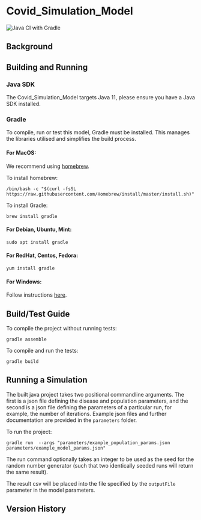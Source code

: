 # Covid_Simulation_Model

![Java CI with Gradle](https://github.com/ScottishCovidResponse/Covid_Simulation_Model/workflows/Java%20CI%20with%20Gradle/badge.svg)

## Background

## Building and Running

### Java SDK

The Covid_Simulation_Model targets Java 11, please ensure you have a Java SDK installed.

### Gradle

To compile, run or test this model, Gradle must be installed. This manages the libraries utilised and simplifies the build process.

#### For MacOS:
We recommend using [homebrew](www.brew.sh). 

To install homebrew:
```shell script
/bin/bash -c "$(curl -fsSL https://raw.githubusercontent.com/Homebrew/install/master/install.sh)"
```

To install Gradle:
```shell script
brew install gradle
```

#### For Debian, Ubuntu, Mint:
```shell script
sudo apt install gradle
``` 

#### For RedHat, Centos, Fedora:
```shell script
yum install gradle
```

#### For Windows:

Follow instructions [here](https://gradle.org/install/).

## Build/Test Guide

To compile the project without running tests:
```shell script
gradle assemble
```

To compile and run the tests:
```shell script
gradle build
```

## Running a Simulation

The built java project takes two positional commandline arguments. The first is
a json file defining the disease and population parameters, and the second is a
json file defining the parameters of a particular run, for example, the number
of iterations. Example json files and further documentation are provided in the
`parameters` folder.

To run the project:
```shell script
gradle run  --args "parameters/example_population_params.json parameters/example_model_params.json"
```

The run command optionally takes an integer to be used as the seed for the
random number generator (such that two identically seeded runs will return the
same result).

The result csv will be placed into the file specified by the `outputFile` parameter
in the model parameters.

## Version History



